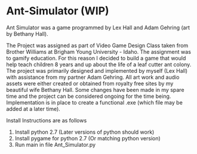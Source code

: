 # Ant-Simulator (WIP)
Ant Simulator was a game programmed by Lex Hall and Adam Gehring (art by Bethany Hall).

The Project was assigned as part of Video Game Design Class taken from Brother Williams at Brigham Young University - Idaho.
The assignment was to gamify education. For this reason I decided to build a game that would help teach children 8 years and up about the life of a leaf cutter ant colony.
The project was primarily designed and implemented by myself (Lex Hall) with assistance from my partner Adam Gehring. All art work and audio assets were either created or obtained from royalty free sites by my beautiful wife Bethany Hall.
Some changes have been made in my spare time and the project can be considered ongoing for the time being. Implementation is in place to create a functional .exe (which file may be added at a later time).

Install Instructions are as follows
1. Install python 2.7 (Later versions of python should work)
2. Install pygame for python 2.7 (Or matching python version)
3. Run main in file Ant_Simulator.py
